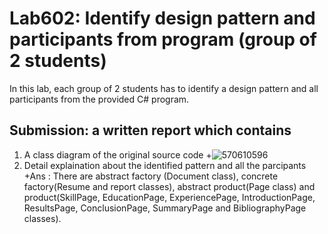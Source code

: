 ﻿# Lab602: Identify design pattern and participants from program (group of 2 students)

In this lab, each group of 2 students has to identify a design pattern and all participants 
from the provided C# program. 

## Submission: a written report which contains

1. A class diagram of the original source code
+![570610596](http://i57.tinypic.com/1678mky.jpg)
2. Detail explaination about the identified pattern and all the parcipants
+Ans : There are abstract factory (Document class), concrete factory(Resume and report classes), 
        abstract product(Page class) and product(SkillPage, EducationPage, ExperiencePage, IntroductionPage, 
		ResultsPage, ConclusionPage, SummaryPage and BibliographyPage classes).
